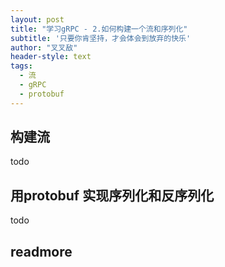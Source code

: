 ```yaml
---
layout: post
title: "学习gRPC - 2.如何构建一个流和序列化"
subtitle: '只要你肯坚持，才会体会到放弃的快乐'
author: "叉叉敌"
header-style: text
tags:
  - 流
  - gRPC
  - protobuf
---
```


## 构建流
todo

## 用protobuf 实现序列化和反序列化

todo

## readmore
[](https://blog.csdn.net/CoderInfo/article/details/60604416)
[](https://www.programmableweb.com/news/how-to-build-streaming-api-using-grpc/how-to/2020/02/21)